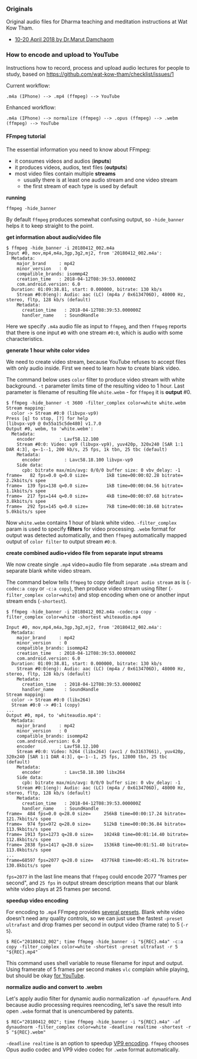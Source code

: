 ### Originals

Original audio files for Dharma teaching and meditation instructions at Wat Kow Tham.

* [10-20 April 2018 by Dr.Marut Damchaom](https://bintray.com/wat-kow-tham/lectures/dharma/20180410-20180420#files)

### How to encode and upload to YouTube

Instructions how to record, process and upload audio lectures
for people to study, based on
https://github.com/wat-kow-tham/checklist/issues/1

Current workflow:

    .m4a (IPhone) --> .mp4 (ffmpeg) --> YouTube

Enhanced workflow:

    .m4a (IPhone) --> normalize (ffmpeg) --> .opus (ffmpeg) --> .webm (ffmpeg) --> YouTube

#### FFmpeg tutorial

The essential information you need to know about FFmpeg:

* it consumes videos and audios (**inputs**)
* it produces videos, audios, text files (**outputs**)
* most video files contain multiple **streams**
  * usually there is at least one audio stream and one video stream
  * the first stream of each type is used by default

**running**

    ffmpeg -hide_banner
    
By default `ffmpeg` produces somewhat confusing output, so `-hide_banner`
helps it to keep straight to the point.

**get information about audio/video file**
```
$ ffmpeg -hide_banner -i 20180412_002.m4a
Input #0, mov,mp4,m4a,3gp,3g2,mj2, from '20180412_002.m4a':
  Metadata:
    major_brand     : mp42
    minor_version   : 0
    compatible_brands: isommp42
    creation_time   : 2018-04-12T08:39:53.000000Z
    com.android.version: 6.0
  Duration: 01:09:38.81, start: 0.000000, bitrate: 130 kb/s
    Stream #0:0(eng): Audio: aac (LC) (mp4a / 0x6134706D), 48000 Hz, stereo, fltp, 128 kb/s (default)
    Metadata:
      creation_time   : 2018-04-12T08:39:53.000000Z
      handler_name    : SoundHandle
```
Here we specify `.m4a` audio file as input to `ffmpeg`, and then
`ffmpeg` reports that there is one input `#0` with one stream `#0:0`,
which is audio with some characteristics.

**generate 1 hour white color video**

We need to create video stream, because YouTube refuses to accept files with
only audio inside. First we need to learn how to create blank video.

The command below uses `color` filter to produce video stream with white
background. `-t` parameter limits time of the resulting video to 1 hour.
Last parameter is filename of resulting file `white.webm` - for `ffmpeg` it
is **output** #0.

```
$ ffmpeg -hide_banner -t 3600 -filter_complex color=white white.webm
Stream mapping:
  color -> Stream #0:0 (libvpx-vp9)
Press [q] to stop, [?] for help
[libvpx-vp9 @ 0x55a15c5de480] v1.7.0
Output #0, webm, to 'white.webm':
  Metadata:
    encoder         : Lavf58.12.100
    Stream #0:0: Video: vp9 (libvpx-vp9), yuv420p, 320x240 [SAR 1:1 DAR 4:3], q=-1--1, 200 kb/s, 25 fps, 1k tbn, 25 tbc (default)
    Metadata:
      encoder         : Lavc58.18.100 libvpx-vp9
    Side data:
      cpb: bitrate max/min/avg: 0/0/0 buffer size: 0 vbv_delay: -1
frame=   82 fps=0.0 q=0.0 size=       1kB time=00:00:02.28 bitrate=   2.2kbits/s spee
frame=  139 fps=138 q=0.0 size=       1kB time=00:00:04.56 bitrate=   1.1kbits/s spee
frame=  217 fps=144 q=0.0 size=       4kB time=00:00:07.68 bitrate=   3.8kbits/s spee
frame=  292 fps=145 q=0.0 size=       7kB time=00:00:10.68 bitrate=   5.0kbits/s spee  
```
Now `white.webm` contains 1 hour of blank white video. `-filter_complex`
param is used to specify **filters** for video processing. `.webm` format
for output was detected automatically, and then `ffmpeg` automatically
mapped output of `color filter` to output stream `#0:0`.

**create combined audio+video file from separate input streams**

We now create single `.mp4` video+audio file from separate `.m4a` stream and
separate blank white video stream.

The command below tells `ffmpeg` to copy default `input audio stream` as is
(`-codec:a copy` or `-c:a copy`), then produce video stream using filter
(`-filter_complex color=white`) and stop encoding when one or another input
stream ends (`-shortest`).

```
$ ffmpeg -hide_banner -i 20180412_002.m4a -codec:a copy -filter_complex color=white -shortest whiteaudio.mp4

Input #0, mov,mp4,m4a,3gp,3g2,mj2, from '20180412_002.m4a':
  Metadata:
    major_brand     : mp42
    minor_version   : 0
    compatible_brands: isommp42
    creation_time   : 2018-04-12T08:39:53.000000Z
    com.android.version: 6.0
  Duration: 01:09:38.81, start: 0.000000, bitrate: 130 kb/s
    Stream #0:0(eng): Audio: aac (LC) (mp4a / 0x6134706D), 48000 Hz, stereo, fltp, 128 kb/s (default)
    Metadata:
      creation_time   : 2018-04-12T08:39:53.000000Z
      handler_name    : SoundHandle
Stream mapping:
  color -> Stream #0:0 (libx264)
  Stream #0:0 -> #0:1 (copy)
...
Output #0, mp4, to 'whiteaudio.mp4':
  Metadata:
    major_brand     : mp42
    minor_version   : 0
    compatible_brands: isommp42
    com.android.version: 6.0
    encoder         : Lavf58.12.100
    Stream #0:0: Video: h264 (libx264) (avc1 / 0x31637661), yuv420p, 320x240 [SAR 1:1 DAR 4:3], q=-1--1, 25 fps, 12800 tbn, 25 tbc (default)
    Metadata:
      encoder         : Lavc58.18.100 libx264
    Side data:
      cpb: bitrate max/min/avg: 0/0/0 buffer size: 0 vbv_delay: -1
    Stream #0:1(eng): Audio: aac (LC) (mp4a / 0x6134706D), 48000 Hz, stereo, fltp, 128 kb/s (default)
    Metadata:
      creation_time   : 2018-04-12T08:39:53.000000Z
      handler_name    : SoundHandle
frame=  484 fps=0.0 q=28.0 size=     256kB time=00:00:17.24 bitrate= 121.7kbits/s spee
frame=  974 fps=972 q=28.0 size=     512kB time=00:00:36.84 bitrate= 113.9kbits/s spee
frame= 1913 fps=1273 q=28.0 size=    1024kB time=00:01:14.40 bitrate= 112.8kbits/s spee
frame= 2838 fps=1417 q=28.0 size=    1536kB time=00:01:51.40 bitrate= 113.0kbits/s spee
...
frame=68597 fps=2077 q=28.0 size=   43776kB time=00:45:41.76 bitrate= 130.8kbits/s spee
```
`fps=2077` in the last line means that `ffmpeg` could encode 2077 "frames per second",
and `25 fps` in output stream description means that our blank white video plays at 25
frames per second.

**speedup video encoding**

For encoding to `.mp4` FFmpeg provides [several presets](https://trac.ffmpeg.org/wiki/Encode/H.264#Preset).
Blank white video doesn't need any quality controls, so we can just use the fastest
`-preset ultrafast` and drop frames per second in output video (frame rate) to 5 (`-r 5`).

    $ REC="20180412_002"; time ffmpeg -hide_banner -i "${REC}.m4a" -c:a copy -filter_complex color=white -shortest -preset ultrafast -r 5 "${REC}.mp4"

This command uses shell variable to reuse filename for input and output. Using framerate
of 5 frames per second makes `vlc` complain while playing, but should be okay
[for YouTube](https://support.google.com/youtube/answer/1722171?hl=en).

**normalize audio and convert to .webm**

Let's apply audio filter for dynamic audio normalization `-af dynaudform`. And
because audio processing requires reencoding, let's save the result into open
`.webm` format that is unencumbered by patents.

    $ REC="20180412_002"; time ffmpeg -hide_banner -i "${REC}.m4a" -af dynaudnorm -filter_complex color=white -deadline realtime -shortest -r 5 "${REC}.webm"

`-deadline realtime` is an option to speedup
[VP9 encoding](https://trac.ffmpeg.org/wiki/Encode/VP9). `ffmpeg` chooses
Opus audio codec and VP9 video codec for `.webm` format automatically.


